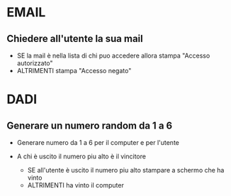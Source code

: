 # EMAIL

  ## Chiedere all'utente la sua mail

  - SE la mail è nella lista di chi puo accedere allora stampa "Accesso autorizzato"
  - ALTRIMENTI stampa "Accesso negato"

# DADI

  ## Generare un numero random da 1 a 6

  - Generare numero da 1 a 6 per il computer e per l'utente

  - A chi è uscito il numero piu alto è il vincitore

    - SE all'utente è uscito il numero piu alto stampare a schermo che ha vinto
    - ALTRIMENTI ha vinto il computer